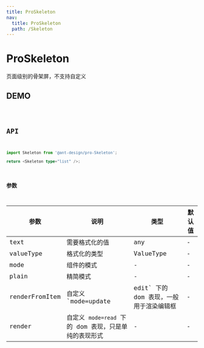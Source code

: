 ```yaml
---
title: ProSkeleton
nav:
  title: ProSkeleton
  path: /Skeleton
---
```


# ProSkeleton

页面级别的骨架屏，不支持自定义

## DEMO

<code src="../demos/base.tsx" />

## API

```typescript | pure
import Skeleton from '@ant-design/pro-Skeleton';

return <Skeleton type="list" />;
```

### 参数

| 参数 | 说明 | 类型 | 默认值 |
| --- | --- | --- | --- |
| text | 需要格式化的值 | any | - |
| valueType | 格式化的类型 | ValueType | - |
| mode | 组件的模式 | - | - |
| plain | 精简模式 | - | - |
| renderFromItem | 自定义 `mode=update | edit` 下的 dom 表现，一般用于渲染编辑框 | - | - |
| render | 自定义 `mode=read` 下的 dom 表现，只是单纯的表现形式 | - | - |
